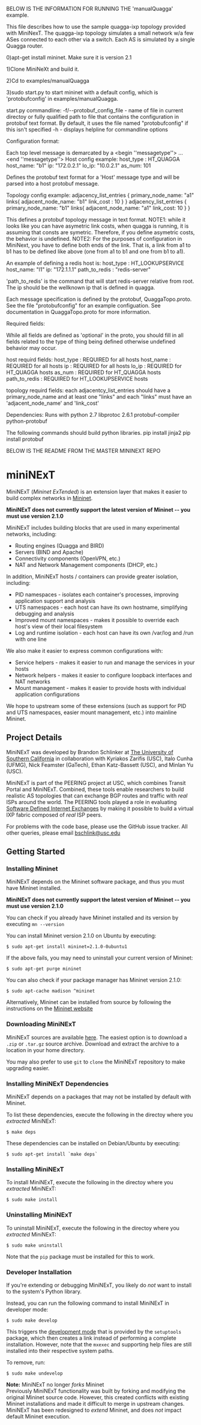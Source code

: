 
BELOW IS THE INFORMATION FOR RUNNING THE 'manualQuagga' example.

This file describes how to use the sample quagga-ixp topology
provided with MiniNexT.  The quagga-ixp topology simulates a small
network w/a few ASes connected to each other via a switch.  Each AS is
simulated by a single Quagga router.

0)apt-get install mininet.  Make sure it is version 2.1

1)Clone MiniNeXt and build it.

2)Cd to examples/manualQuagga

3)sudo start.py to start mininet with a default config, which is
'protobufconfig' in examples/manualQuagga.

start.py commandline:
         -f/--protobuf_config_file - name of file in current
         directoy or fully qualified path to file that contains the configuration in
         protobuf text format. By default, it uses the file named "protobufconfig" if
         this isn't specified
         -h - displays helpline for commandline options

Configuration format:

Each top level message is demarcated by a <begin ''messagetype''> ... <end ''messagetype''>
Host config example:
<begin Host>
host_type : HT_QUAGGA
host_name: "b1"
ip: "172.0.2.1"
lo_ip: "10.0.2.1"
as_num: 101
<end Host>

Defines the protobuf text format for a 'Host' message type and will be parsed
into a host protobuf message.

Topology config example:
<begin Topology>
adjacency_list_entries {
    primary_node_name: "a1"
    links{
        adjacent_node_name: "b1"
        link_cost : 10
    }
}
adjacency_list_entries {
    primary_node_name: "b1"
    links{
        adjacent_node_name: "a1"
        link_cost: 10
    }
}
<end Topology>

This defines a protobuf topology message in text format.
NOTE1: while it looks
like you can have asymetric link costs, when quagga is running, it is assuming
that consts are symetric. Therefore, if you define asymetric costs, the behavior is undefined.
NOTE2: For the purposes of configuration in MiniNext, you have to define both
ends of the link. That is, a link from a1 to b1 has to be defined like above
(one from a1 to b1 and one from b1 to a1).

An example of defining a redis host is:
<begin Host>
host_type : HT_LOOKUPSERVICE
host_name: "l1"
ip: "172.1.1.1"
path_to_redis : "redis-server"
<end Host>

'path_to_redis' is the command that will start redis-server relative from root.
The ip should be the wellknown ip that is defined in quagga.

Each message specification is defined by the protobuf, QuaggaTopo.proto. See
the file "protobufconfig" for an example configuation. See documentation in
QuaggaTopo.proto for more information.

Required fields:

While all fields are defined as 'optional' in the proto, you should fill in all
fields related to the type of thing being defined otherwise undefined behavior
may occur.

host requird fields:
host_type : REQUIRED for all hosts
host_name : REQUIRED for all hosts
ip : REQUIRED for all hosts
lo_ip : REQUIRED for HT_QUAGGA hosts
as_num : REQUIRED for HT_QUAGGA hosts
path_to_redis : REQUIRED for HT_LOOKUPSERVICE hosts

topology requird fields:
each adjacentcy_list_entries should have a primary_node_name and at least one
"links" and each "links" must have an 'adjacent_node_name' and 'link_cost'

Dependencies:
Runs with python 2.7
libprotoc 2.6.1
protobuf-compiler
python-protobuf

The following commands should build python libraries.
pip install jinja2
pip install protobuf

BELOW IS THE README FROM THE MASTER MININEXT REPO

miniNExT
==============

MiniNExT (_Mininet ExTended_) is an extension layer that makes it easier to build complex networks in [Mininet](http://www.mininet.org).

**MiniNExT does not currently support the latest version of Mininet -- you must use version 2.1.0**

MiniNExT includes building blocks that are used in many experimental networks, including:

* Routing engines (Quagga and BIRD)
* Servers (BIND and Apache)
* Connectivity components (OpenVPN, etc.)
* NAT and Network Management components (DHCP, etc.)

In addition, MiniNExT hosts / containers can provide greater isolation, including:

* PID namespaces - isolates each container's processes, improving application support and analysis
* UTS namespaces - each host can have its own hostname, simplifying debugging and analysis
* Improved mount namespaces - makes it possible to override each host's view of their local filesystem 
* Log and runtime isolation - each host can have its own /var/log and /run with one line

We also make it easier to express common configurations with:

* Service helpers - makes it easier to run and manage the services in your hosts
* Network helpers - makes it easier to configure loopback interfaces and NAT networks
* Mount management - makes it easier to provide hosts with individual application configurations

We hope to upstream some of these extensions (such as support for PID and UTS namespaces, easier mount management, etc.) into mainline Mininet.

## Project Details

MiniNExT was developed by Brandon Schlinker at [The University of Southern California](http://www.usc.edu) in collaboration with Kyriakos Zarifis (USC), Italo Cunha (UFMG), Nick Feamster (GaTech), Ethan Katz-Bassett (USC), and Minlan Yu (USC).

MiniNExT is part of the PEERING project at USC, which combines Transit Portal and MiniNExT. Combined, these tools enable researchers to build realistic AS topologies that can exchange BGP routes and traffic with _real_ ISPs around the world. The PEERING tools played a role in evaluating [Software Defined Internet Exchanges](http://noise-lab.net/projects/software-defined-networking/sdx/) by making it possible to build a virtual IXP fabric composed of _real_ ISP peers.

For problems with the code base, please use the GitHub issue tracker. All other queries, please email bschlink@usc.edu

## Getting Started

### Installing Mininet

MiniNExT depends on the Mininet software package, and thus you must have Mininet installed.

**MiniNExT does not currently support the latest version of Mininet -- you must use version 2.1.0**

You can check if you already have Mininet installed and its version by executing `mn --version`

You can install Mininet version 2.1.0 on Ubuntu by executing:
```
$ sudo apt-get install mininet=2.1.0-0ubuntu1
```

If the above fails, you may need to uninstall your current version of Mininet:
```
$ sudo apt-get purge mininet
```

You can also check if your package manager has Mininet version 2.1.0:
```
$ sudo apt-cache madison ^mininet
```

Alternatively, Mininet can be installed from source by following the instructions on the [Mininet website](http://www.mininet.org)

### Downloading MiniNExT

MiniNExT sources are available [here](http://mininext.uscnsl.net). The easiest option is to download a `.zip` or `.tar.gz` source archive. Download and extract the archive to a location in your home directory.

You may also prefer to use `git` to `clone` the MiniNExT repository to make upgrading easier.

### Installing MiniNExT Dependencies

MiniNExT depends on a packages that may not be installed by default with Mininet.

To list these dependencies, execute the following in the directoy where you _extracted_ MiniNExT:
```
$ make deps
```

These dependencies can be installed on Debian/Ubuntu by executing:
```
$ sudo apt-get install `make deps`
```

### Installing MiniNExT

To install MiniNExT, execute the following in the directoy where you _extracted_ MiniNExT:
```
$ sudo make install
```

### Uninstalling MiniNExT

To uninstall MiniNExT, execute the following in the directoy where you _extracted_ MiniNExT:
```
$ sudo make uninstall
```

Note that the `pip` package must be installed for this to work.

### Developer Installation

If you're extending or debugging MiniNExT, you likely do _not_ want to install to the system's Python library. 

Instead, you can run the following command to install MiniNExT in developer mode:
```
$ sudo make develop
```

This triggers the [development mode](https://pythonhosted.org/setuptools/setuptools.html#development-mode) that is provided by the `setuptools` package, which then creates a link instead of performing a complete installation. However, note that the `mxexec` and supporting help files are still installed into their respective system paths.

To remove, run:
```
$ sudo make undevelop
```


**Note:** MiniNExT no longer _forks_ Mininet<br>
Previously MiniNExT functionality was built by forking and modifying the original Mininet source code. However, this created conflicts with existing Mininet installations and made it difficult to merge in upstream changes. MiniNExT has been redesigned to _extend_ Mininet, and does _not_ impact default Mininet execution.